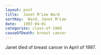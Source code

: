 ```yaml
---
layout: post
title:  Janet M'Lee Ward
sortKey:  Ward, Janet M'Lee
date:   1997-04-01
categories: class-of-1969
causeOfDeath: breast cancer
---
```

Janet died of breast cancer in April of 1997.